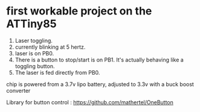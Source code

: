 # first workable project on the ATTiny85

1. Laser toggling.  
2. currently blinking at 5 hertz.
3. laser is on PB0.
4. There is a button to stop/start is on PB1.  It's actually behaving like a toggling button.
5. The laser is fed directly from PB0.

chip is powered from a 3.7v lipo battery, adjusted to 3.3v with a buck boost converter

Library for button control : https://github.com/mathertel/OneButton

